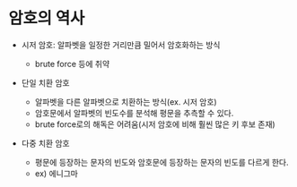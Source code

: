 # 암호의 역사

- 시저 암호: 알파벳을 일정한 거리만큼 밀어서 암호화하는 방식

  - brute force 등에 취약

- 단일 치환 암호

  - 알파벳을 다른 알파벳으로 치환하는 방식(ex. 시저 암호)
  - 암호문에서 알파벳의 빈도수를 분석해 평문을 추측할 수 있다.
  - brute force로의 해독은 어려움(시저 암호에 비해 훨씬 많은 키 후보 존재)

- 다중 치환 암호

  - 평문에 등장하는 문자의 빈도와 암호문에 등장하는 문자의 빈도를 다르게 한다.
  - ex) 에니그마
